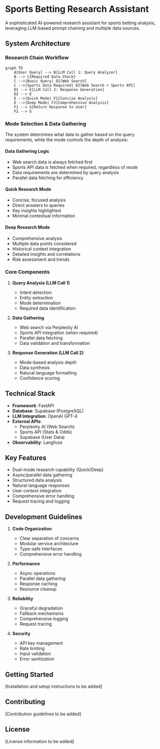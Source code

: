 # Sports Betting Research Assistant

A sophisticated AI-powered research assistant for sports betting analysis, leveraging LLM-based prompt chaining and multiple data sources.

## System Architecture

### Research Chain Workflow

```mermaid
graph TD
    A[User Query] --> B[LLM Call 1: Query Analyzer]
    B --> C{Required Data Check}
    C -->|Basic Query| D1[Web Search]
    C -->|Sports Data Required| D2[Web Search + Sports API]
    D1 --> E[LLM Call 2: Response Generation]
    D2 --> E
    E -->|Quick Mode| F1[Concise Analysis]
    E -->|Deep Mode| F2[Comprehensive Analysis]
    F1 --> G[Return Response to User]
    F2 --> G
```

### Mode Selection & Data Gathering

The system determines what data to gather based on the query requirements, while the mode controls the depth of analysis:

#### Data Gathering Logic
- Web search data is always fetched first
- Sports API data is fetched when required, regardless of mode
- Data requirements are determined by query analysis
- Parallel data fetching for efficiency

#### Quick Research Mode
- Concise, focused analysis
- Direct answers to queries
- Key insights highlighted
- Minimal contextual information

#### Deep Research Mode
- Comprehensive analysis
- Multiple data points considered
- Historical context integration
- Detailed insights and correlations
- Risk assessment and trends

### Core Components

1. **Query Analysis (LLM Call 1)**
   - Intent detection
   - Entity extraction
   - Mode determination
   - Required data identification

2. **Data Gathering**
   - Web search via Perplexity AI
   - Sports API integration (when required)
   - Parallel data fetching
   - Data validation and transformation

3. **Response Generation (LLM Call 2)**
   - Mode-based analysis depth
   - Data synthesis
   - Natural language formatting
   - Confidence scoring

## Technical Stack

- **Framework**: FastAPI
- **Database**: Supabase (PostgreSQL)
- **LLM Integration**: OpenAI GPT-4
- **External APIs**:
  - Perplexity AI (Web Search)
  - Sports API (Stats & Odds)
  - Supabase (User Data)
- **Observability**: Langfuse

## Key Features

- Dual-mode research capability (Quick/Deep)
- Async/parallel data gathering
- Structured data analysis
- Natural language responses
- User context integration
- Comprehensive error handling
- Request tracing and logging

## Development Guidelines

1. **Code Organization**
   - Clear separation of concerns
   - Modular service architecture
   - Type-safe interfaces
   - Comprehensive error handling

2. **Performance**
   - Async operations
   - Parallel data gathering
   - Response caching
   - Resource cleanup

3. **Reliability**
   - Graceful degradation
   - Fallback mechanisms
   - Comprehensive logging
   - Request tracing

4. **Security**
   - API key management
   - Rate limiting
   - Input validation
   - Error sanitization

## Getting Started

[Installation and setup instructions to be added]

## Contributing

[Contribution guidelines to be added]

## License

[License information to be added]

